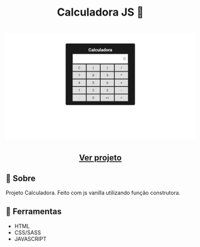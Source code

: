 <h1 align=" center"> 
    Calculadora JS 🥁
</h1>

<h1>
    <img src="calculadora.jpeg">
</h1>

<h2 align="center">
    <a href="https://matheusnlourenco.github.io/Projeto-js-bateriaMusical/">Ver projeto</a>
</h2>
<h2>🚨 Sobre </h2>

Projeto Calculadora. Feito com js vanilla utilizando função construtora.

<h2>🔨 Ferramentas </h2>

- HTML
- CSS/SASS
- JAVASCRIPT
